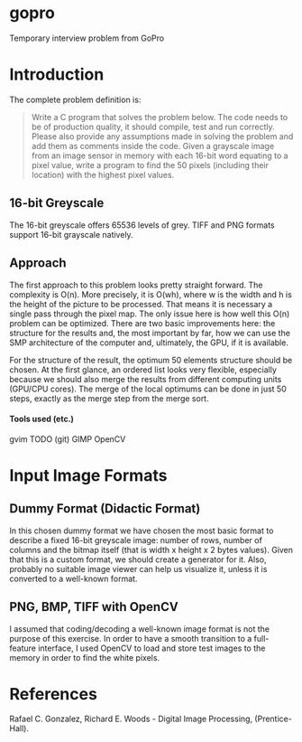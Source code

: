 # gopro
Temporary interview problem from GoPro

# Introduction

The complete problem definition is:
> Write a C program that solves the problem below. The code needs to be of production quality, it should compile, test and run correctly.
> Please also provide any assumptions made in solving the problem and add them as comments inside the code.
> Given a grayscale image from an image sensor in memory with each 16-bit word equating to a pixel value, write a program to find the 50 pixels (including their location) with the highest pixel values.


## 16-bit Greyscale

The 16-bit greyscale offers 65536 levels of grey. TIFF and PNG formats support 16-bit grayscale natively.

## Approach

The first approach to this problem looks pretty straight forward. The complexity is O(n). More precisely, it is O(wh), where w is the width and h is the height of the picture to be processed.
That means it is necessary a single pass through the pixel map. The only issue here is how well this O(n) problem can be optimized. There are two basic improvements here: the structure for the results and, the most important by far, how we can use the SMP architecture of the computer and, ultimately, the GPU, if it is available.

For the structure of the result, the optimum 50 elements structure should be chosen. At the first glance, an ordered list looks very flexible, especially because we should also merge the results from different computing units (GPU/CPU cores). The merge of the local optimums can be done in just 50 steps, exactly as the merge step from the merge sort.  

#### Tools used (etc.)

gvim
TODO (git)
GIMP
OpenCV


# Input Image Formats

## Dummy Format (Didactic Format)

In this chosen dummy format we have chosen the most basic format to describe a fixed 16-bit greyscale image: number of rows, number of columns and the bitmap itself (that is width x height x 2 bytes values). Given that this is a custom format, we should create a generator for it. Also, probably no suitable image viewer can help us visualize it, unless it is converted to a well-known format.

## PNG, BMP, TIFF with OpenCV

I assumed that coding/decoding a well-known image format is not the purpose of this exercise. In order to have a smooth transition to a full-feature interface, I used OpenCV to load and store test images to the memory in order to find the white pixels. 



# References
Rafael C. Gonzalez, Richard E. Woods - Digital Image Processing, (Prentice-Hall).
